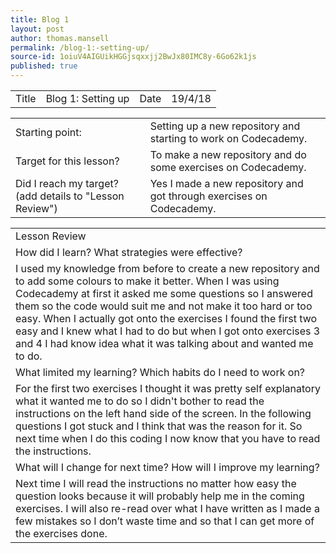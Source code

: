 ```yaml
---
title: Blog 1
layout: post
author: thomas.mansell
permalink: /blog-1:-setting-up/
source-id: 1oiuV4AIGUikHGGjsqxxjj2BwJx80IMC8y-6Go62k1js
published: true
---
```

<table>
  <tr>
    <td>Title</td>
    <td>Blog 1: Setting up
</td>
    <td>Date</td>
    <td>19/4/18</td>
  </tr>
</table>


<table>
  <tr>
    <td>Starting point:</td>
    <td>Setting up a new repository and starting to work on Codecademy.</td>
  </tr>
  <tr>
    <td>Target for this lesson?</td>
    <td>To make a new repository and do some exercises on Codecademy.</td>
  </tr>
  <tr>
    <td>Did I reach my target? 
(add details to "Lesson Review")</td>
    <td>Yes I made a new repository and got through exercises on Codecademy.</td>
  </tr>
</table>


<table>
  <tr>
    <td>Lesson Review</td>
  </tr>
  <tr>
    <td>How did I learn? What strategies were effective? </td>
  </tr>
  <tr>
    <td>I used my knowledge from before to create a new repository and to add some colours to make it better. When I was using Codecademy at first it asked me some questions so I answered them so the code would suit me and not make it too hard or too easy. When I actually got onto the exercises I found the first two easy and I knew what I had to do but when I got onto exercises 3 and 4 I had know idea what it was talking about and wanted me to do.</td>
  </tr>
  <tr>
    <td>What limited my learning? Which habits do I need to work on? </td>
  </tr>
  <tr>
    <td>For the first two exercises I thought it was pretty self explanatory what it wanted me to do so I didn't bother to read the instructions on the left hand side of the screen. In the following questions I got stuck and I think that was the reason for it. So next time when I do this coding I now know that you have to read the instructions.</td>
  </tr>
  <tr>
    <td>What will I change for next time? How will I improve my learning?</td>
  </tr>
  <tr>
    <td>Next time I will read the instructions no matter how easy the question looks because it will probably help me in the coming exercises. I will also re-read over what I have written as I made a few mistakes so I don’t waste time and so that I can get more of the exercises done.</td>
  </tr>
</table>


